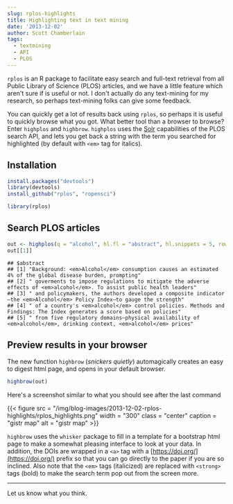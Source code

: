 ```yaml
---
slug: rplos-highlights
title: Highlighting text in text mining
date: '2013-12-02'
author: Scott Chamberlain
tags:
  - textmining
  - API
  - PLOS
---
```


`rplos` is an R package to facilitate easy search and full-text retrieval from all Public Library of Science (PLOS) articles, and we have a little feature which aren't sure if is useful or not. I don't actually do any text-mining for my research, so perhaps text-mining folks can give some feedback.

You can quickly get a lot of results back using `rplos`, so perhaps it is useful to quickly browse what you got. What better tool than a browser to browse? Enter `highplos` and `highbrow`. `highplos` uses the [Solr](https://lucene.apache.org/solr/) capabilities of the PLOS search API, and lets you get back a string with the term you searched for highlighted (by default with `<em>` tag for italics).

## Installation


```r
install.packages("devtools")
library(devtools)
install_github("rplos", "ropensci")
```




```r
library(rplos)
```


## Search PLOS articles


```r
out <- highplos(q = "alcohol", hl.fl = "abstract", hl.snippets = 5, rows = 10)
out[[1]]
```

```
## $abstract
## [1] "Background: <em>Alcohol</em> consumption causes an estimated 4% of the global disease burden, prompting"
## [2] " goverments to impose regulations to mitigate the adverse effects of <em>alcohol</em>. To assist public health leaders"
## [3] " and policymakers, the authors developed a composite indicator—the <em>Alcohol</em> Policy Index—to gauge the strength"
## [4] " of a country's <em>alcohol</em> control policies. Methods and Findings: The Index generates a score based on policies"
## [5] " from five regulatory domains—physical availability of <em>alcohol</em>, drinking context, <em>alcohol</em> prices"
```


## Preview results in your browser

The new function `highbrow` (*snickers quietly*) automagically creates an easy to digest html page, and opens in your default browser.


```r
highbrow(out)
```


Here's a screenshot similar to what you should see after the last command

{{< figure src = "/img/blog-images/2013-12-02-rplos-highlights/rplos_highlights.png" width = "300" class = "center" caption = "gistr map" alt = "gistr map" >}}

`highbrow` uses the `whisker` package to fill in a template for a bootstrap html page to make a somewhat pleasing interface to look at your data. In addition, the DOIs are wrapped in a `<a>` tag with a [https://doi.org/](https://doi.org/) prefix so that you can go directly to the paper if you are so inclined. Also note that the `<em>` tags (italicized) are replaced with `<strong>` tags (bold) to make the search term pop out from the screen more.

---------------

Let us know what you think.
